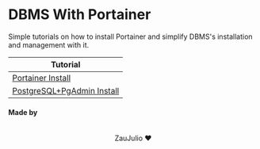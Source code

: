 # DBMS With Portainer

Simple tutorials on how to install Portainer and simplify DBMS's installation and management with it.

| Tutorial                                           |
| -------------------------------------------------- |
| [Portainer Install](./PortainerInstall.md)         |
| [PostgreSQL+PgAdmin Install](./PostgresPGAdmin.md) |

#### Made by

<p align="center">
  <br />
  ZauJulio ❤️
  <br />
</p>
